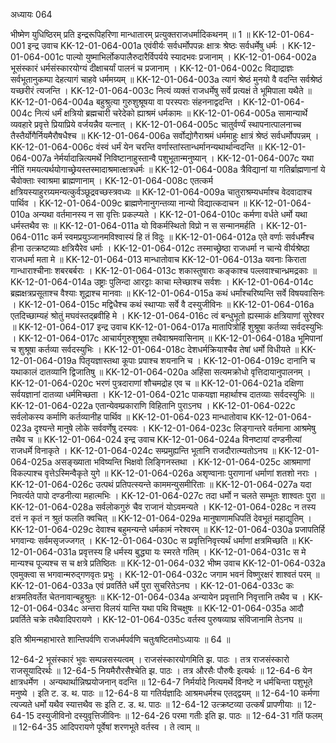 अध्यायः 064

भीष्मेण युधिष्ठिरम् प्रति इन्द्ररूपिहरिणा मान्धातारम् प्रत्युक्तराजधर्मादिकथनम् ॥ 1 ॥
KK-12-01-064-001	इन्द्र उवाच 
KK-12-01-064-001a	एवंवीर्यः सर्वधर्मोपपन्नः क्षात्रः श्रेष्ठः सर्वधर्मेषु धर्मः ।
KK-12-01-064-001c	पाल्यो युष्माभिर्लोकपालैरुदारैर्विपर्यये स्यादभवः प्रजानाम् ।
KK-12-01-064-002a	भूसंस्कारं धर्मसंस्कारयोग्यं दीक्षाचर्यां पालनं च प्रजानाम् ।
KK-12-01-064-002c	विद्याद्राज्ञः सर्वभूतानुकम्पा देहत्यागं चाहवे धर्ममग्र्यम् ॥
KK-12-01-064-003a	त्यागं श्रेष्ठं मुनयो वै वदन्ति सर्वश्रेष्ठं यच्छरीरं त्यजन्ति ।
KK-12-01-064-003c	नित्यं व्यक्तं राजधर्मेषु सर्वे प्रत्यक्षं ते भूमिपाला यथैते ॥
KK-12-01-064-004a	बहुश्रुत्या गुरुशुश्रूषया वा परस्पराः संहननाद्वदन्ति ।
KK-12-01-064-004c	नित्यं धर्मं क्षत्रियो ब्रह्मचारी चरेदेको ह्याश्रमं धर्मकामः ॥
KK-12-01-064-005a	सामान्यार्थे व्यवहारे प्रवृत्ते प्रियाप्रिये वर्जयन्नैव यत्नात् ।
KK-12-01-064-005c	चातुर्वर्ण्यं स्थापनात्पालनाच्च तैस्तैर्योगैर्नियमैरौषधैश्च ॥
KK-12-01-064-006a	सर्वोद्योगैराश्रमं धर्ममाहुः क्षात्रं श्रेष्ठं सर्वधर्मोपपन्नम् ।
KK-12-01-064-006c	वंस्वं धर्मं येन चरन्ति वर्णास्तांस्तान्धर्मानन्यथार्थान्वदन्ति ॥
KK-12-01-064-007a	नेर्मर्यादान्नित्यमर्थे निविष्टानाहुस्तान्वै पशुभूतान्मनुष्यान् ।
KK-12-01-064-007c	यथा नीतिं गमयत्यर्थयोगाच्छ्रेयस्तस्मादाश्रमात्क्षत्रधर्मः ॥
KK-12-01-064-008a	त्रैविद्यानां या गतिर्ब्राह्मणानां ये चैवोक्ताः स्वाश्रमा ब्राह्मणानाम् ।
KK-12-01-064-008c	एतत्कर्म क्षत्रियस्याहुरग्र्यमन्यत्कुर्वञ्छूद्रवच्छस्त्रवध्यः ॥
KK-12-01-064-009a	चातुराश्रम्यधर्माश्च वेदवादाश्च पार्थिव ।
KK-12-01-064-009c	ब्राह्मणेनानुगन्तव्या नान्यो विद्यात्कदाचन ॥
KK-12-01-064-010a	अन्यथा वर्तमानस्य न सा वृत्तिः प्रकल्प्यते ।
KK-12-01-064-010c	कर्मणा वर्धते धर्मो यथा धर्मस्तथैव सः ॥
KK-12-01-064-011a	यो विकर्मस्थितो विप्रो न स सन्मानमर्हति ।
KK-12-01-064-011c	कर्म स्वमप्रयुञ्जानमविश्वास्यं हि तं विदुः ॥
KK-12-01-064-012a	एते वर्णाः सर्वधर्मैश्च हीना उत्क्रष्टव्याः क्षत्रियैरेव धर्माः ।
KK-12-01-064-012c	तस्माच्छ्रेष्ठा राजधर्मा न चान्ये वीर्यश्रेष्ठा राजधर्मा मता मे ॥
KK-12-01-064-013	मान्धातोवाच 
KK-12-01-064-013a	यवनाः किराता गान्धाराश्चीनाः शबरबर्बराः ।
KK-12-01-064-013c	शकास्तुषाराः कङ्काश्च पल्लवाश्चान्ध्रमद्रकाः ॥
KK-12-01-064-014a	उष्ट्राः पुलिन्दा आरट्टाः काचा म्लेच्छाश्च सर्वशः ।
KK-12-01-064-014c	ब्रह्मक्षत्रप्रसूताश्च वैश्याः शूद्राश्च मानवाः ॥
KK-12-01-064-015a	कथं धर्मांश्चरिष्यन्ति सर्वे विषयवासिनः ।
KK-12-01-064-015c	मद्विधैश्च कथं स्थाप्याः सर्वे वै दस्युजीविनः ॥
KK-12-01-064-016a	एतदिच्छाम्यहं श्रोतुं मघवंस्तद्ब्रवीहि मे ।
KK-12-01-064-016c	त्वं बन्धुभूतो ह्यस्माकं क्षत्रियाणां सुरेश्वर ॥
KK-12-01-064-017	इन्द्र उवाच 
KK-12-01-064-017a	मातापित्रोर्हि शुश्रूषा कर्तव्या सर्वदस्युभिः ।
KK-12-01-064-017c	आचार्यगुरुशुश्रूषा तथैवाश्रमवासिनाम् ॥
KK-12-01-064-018a	भूमिपानां च शुश्रूषा कर्तव्या सर्वदस्युभिः ।
KK-12-01-064-018c	देशधर्मक्रियाश्चैव तेषां धर्मो विधीयते ॥
KK-12-01-064-019a	पितृयज्ञास्तथा कूपाः प्रपाश्च शयनानि च ।
KK-12-01-064-019c	दानानि च यथाकालं दातव्यानि द्विजातिषु ॥
KK-12-01-064-020a	अहिंसा सत्यमक्रोधो वृत्तिदायानुपालनम् ।
KK-12-01-064-020c	भरणं पुत्रदाराणां शौचमद्रोह एव च ॥
KK-12-01-064-021a	दक्षिणा सर्वयज्ञानां दातव्या धर्ममिच्छता ।
KK-12-01-064-021c	पाकयज्ञा महार्थाश्च दातव्याः सर्वदस्युभिः ॥
KK-12-01-064-022a	एतान्येवम्प्रकाराणि विहितानि पुराऽनघ ।
KK-12-01-064-022c	सर्वलोकस्य कर्माणि कर्तव्यानीह पार्थिव ॥
KK-12-01-064-023	मान्धातोवाच 
KK-12-01-064-023a	दृश्यन्ते मानुषे लोके सर्ववर्णेषु दस्यवः ।
KK-12-01-064-023c	लिङ्गान्तरे वर्तमाना आश्रमेषु तथैव च ॥
KK-12-01-064-024	इन्द्र उवाच 
KK-12-01-064-024a	विनष्टायां दण्डनीत्यां राजधर्मे विनाकृते ।
KK-12-01-064-024c	सम्प्रमुह्यन्ति भूतानि राजदौरात्म्यतोऽनघ ॥
KK-12-01-064-025a	असङ्ख्याता भविष्यन्ति भिक्षवो लिङ्गिनस्तथा ।
KK-12-01-064-025c	आश्रमाणां विकल्पाश्च वृत्तेऽस्मिन्वैकृते युगे ॥
KK-12-01-064-026a	अशृण्वानाः पुराणानां धर्माणां शतशो नराः ।
KK-12-01-064-026c	उत्पथं प्रतिपत्स्यन्ते काममन्युसमीरिताः ॥
KK-12-01-064-027a	यदा निवर्त्यते पापो दण्डनीत्या महात्मभिः ।
KK-12-01-064-027c	तदा धर्मो न चलते सम्भूतः शाश्वतः पुरा ॥
KK-12-01-064-028a	सर्वलोकगुरुं चैव राजानं योऽवमन्यते ।
KK-12-01-064-028c	न तस्य दत्तं न कृतं न श्रुतं फलति क्वचित् ॥
KK-12-01-064-029a	मानुषाणामधिपतिं देवभूतं महाद्युतिम् ।
KK-12-01-064-029c	देवाश्च बहुमन्यन्ते धर्मकामं नरेश्वरम् ॥
KK-12-01-064-030a	प्रजापतिर्हि भगवान्यः सर्वमसृजज्जगत् ।
KK-12-01-064-030c	स प्रवृत्तिनिवृत्त्यर्थं धर्माणां क्षत्रमिच्छति ॥
KK-12-01-064-031a	प्रवृत्तस्य हि धर्मस्य बुद्ध्या यः स्मरते गतिम् ।
KK-12-01-064-031c	स मे मान्यश्च पूज्यश्च स च क्षत्रे प्रतिष्ठितः ॥
KK-12-01-064-032	भीष्म उवाच 
KK-12-01-064-032a	एवमुक्त्वा स भगवान्मरुद्गणवृतः प्रभुः ।
KK-12-01-064-032c	जगाम भवनं विष्णुरक्षरं शाश्वतं परम् ॥
KK-12-01-064-033a	एवं प्रवर्तिते धर्मे पुरा सुचरितेऽनघ ।
KK-12-01-064-033c	कः क्षत्रमतिवर्तेत चेतनावान्बहुश्रुतः ॥
KK-12-01-064-034a	अन्यायेन प्रवृत्तानि निवृत्तानि तथैव च ।
KK-12-01-064-034c	अन्तरा विलयं यान्ति यथा पथि विचक्षुषः ॥
KK-12-01-064-035a	आदौ प्रवर्तिते चक्रे तथैवादिपरायणे ।
KK-12-01-064-035c	वर्तस्व पुरुषव्याघ्र संविजानामि तेऽनघ ॥ 

इति श्रीमन्महाभारते शान्तिपर्वणि राजधर्मपर्वणि चतुःषष्टितमोऽध्यायः ॥ 64 ॥

12-64-2 भूसंस्कारं भुवः सम्पन्नसस्यत्वम् । राजसंस्कारयोगमिति झ. पाठः । तत्र राजसंस्कारो राजसूयादिरर्थः ॥ 12-64-5 नियमैरौरसैश्चेति झ. पाठः । तत्र औरसैः पौरुषैः इत्यर्थः ॥ 12-64-6 येन क्षात्रधर्मेण । अन्यथार्थान्निष्प्रयोजनान् वदन्ति ॥ 12-64-7 निर्मर्यादे नित्यमर्थे विनष्टे न धर्मचिन्ता पशुभूते मनुष्ये । इति ट. ड. थ. पाठः ॥ 12-64-8 या गतिर्यज्ञादिः आश्रमधर्मश्च एतद्द्वयम् ॥ 12-64-10 कर्मणा त्यज्यते धर्मो यथैव स्यात्तथैव सः इति ट. ड. थ. पाठः ॥ 12-64-12 उत्क्रष्टव्या उत्कर्षं प्रापणीयाः ॥ 12-64-15 दस्युजीविनो दस्युवृत्तिजीविनः ॥ 12-64-26 परमा गतीः इति झ. पाठः ॥ 12-64-31 गतिं फलम् ॥ 12-64-35 आदिपरायणे पूर्वेषां शरणभूते वर्तस्व । ते त्वाम् ॥
